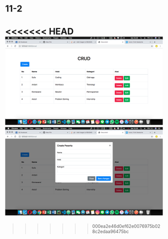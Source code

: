 # 11-2
<<<<<<< HEAD
![alt text](https://raw.githubusercontent.com/moronkids/11-2/alpha.0/Screen%20Shot%202019-07-06%20at%2020.26.35.png)
![alt text](https://raw.githubusercontent.com/moronkids/11-2/alpha.0/Screen%20Shot%202019-07-06%20at%2020.26.43.png)
=======
>>>>>>> 000ea2e46d0ef62e0076975b028c2edaa96475bc
